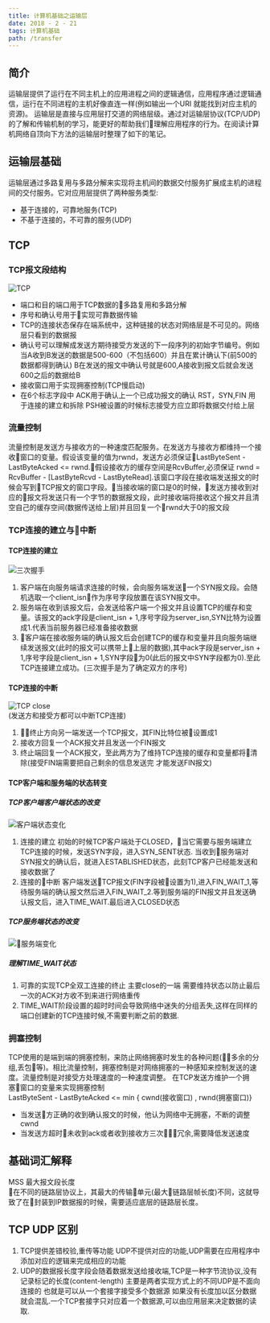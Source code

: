 ```yaml
---
title: 计算机基础之运输层
date: 2018 - 2 - 21
tags: 计算机基础
path: /transfer
---
```


## 简介
  运输层提供了运行在不同主机上的应用进程之间的逻辑通信，应用程序通过逻辑通信，运行在不同进程的主机好像直连一样(例如输出一个URI 就能找到对应主机的资源)。 运输层是直接与应用层打交道的网络层级。通过对运输层协议(TCP/UDP)的了解和传输机制的学习，能更好的帮助我们理解应用程序的行为。在阅读计算机网络自顶向下方法的运输层时整理了如下的笔记。

## 运输层基础
运输层通过多路复用与多路分解来实现将主机间的数据交付服务扩展成主机的进程间的交付服务。它对应用层提供了两种服务类型:
* 基于连接的，可靠地服务(TCP)
* 不基于连接的，不可靠的服务(UDP)

## TCP
### TCP报文段结构
![TCP](./transfer/fragment.png)
* 端口和目的端口用于TCP数据的多路复用和多路分解
* 序号和确认号用于实现可靠数据传输
* TCP的连接状态保存在端系统中，这种链接的状态对网络层是不可见的。网络层只看到的数据报  
* 确认号可以理解成发送方期待接受方发送的下一段序列的初始字节编号。例如当A收到B发送的数据是500-600（不包括600）并且在累计确认下(前500的数据都得到确认) B在发送的报文中确认号就是600,A接收到报文后就会发送600之后的数据给B
* 接收窗口用于实现拥塞控制(TCP慢启动)
* 在6个标志字段中 ACK用于确认上一个已成功报文的确认 RST，SYN,FIN 用于连接的建立和拆除 PSH被设置的时候标志接受方应立即将数据交付给上层  

### 流量控制  
流量控制是发送方与接收方的一种速度匹配服务。在发送方与接收方都维持一个接收窗口的变量。假设该变量的值为rwnd，发送方必须保证LastByteSent - LastByteAcked <= rwnd.假设接收方的缓存空间是RcvBuffer,必须保证 rwnd = RcvBuffer - [LastByteRcvd - LastByteRead].该窗口字段在接收端发送报文的时候会写到TCP报文的窗口字段。当接收端的窗口是0的时候，发送方接收到对应的报文将发送只有一个字节的数据报文段，此时接收端将接收这个报文并且清空自己的缓存空间(数据传送给上层)并且回复一个rwnd大于0的报文段

### TCP连接的建立与中断
#### TCP连接的建立
![三次握手](./transfer/connect.png)
1. 客户端在向服务端请求连接的时候，会向服务端发送一个SYN报文段。会随机选取一个client_isn作为序号字段放置在该SYN报文中。
2. 服务端在收到该报文后，会发送给客户端一个报文并且设置TCP的缓存和变量。该报文的ack字段是client_isn + 1,序号字段为server_isn,SYN比特为设置成1.代表当前服务器已经准备接收数据
3. 客户端在接收服务端的确认报文后会创建TCP的缓存和变量并且向服务端继续发送报文(此时的报文可以携带上上层的数据),其中ack字段是server_isn + 1,序号字段是client_isn + 1,SYN字段为0(此后的报文中SYN字段都为0).至此TCP连接建立成功。(三次握手是为了确定双方的序号)
#### TCP连接的中断
![TCP close](./transfer/close.png)  
(发送方和接受方都可以中断TCP连接)
1. 终止方向另一端发送一个TCP报文，其FIN比特位被设置成1
2. 接收方回复一个ACK报文并且发送一个FIN报文
3. 终止端回复一个ACK报文，至此两方为了维持TCP连接的缓存和变量都将清除(接受FIN端需要把自己剩余的信息发送完 才能发送FIN报文) 
#### TCP客户端和服务端的状态转变
##### TCP客户端客户端状态的改变
![客户端状态变化](./transfer/client-status.png)  
1. 连接的建立 初始的时候TCP客户端处于CLOSED，当它需要与服务端建立TCP连接的时候，发送SYN字段，进入SYN_SENT状态. 当收到服务端对SYN报文的确认后，就进入ESTABLISHED状态，此刻TCP客户已经能发送和接收数据了
2. 连接的中断 客户端发送TCP报文(FIN字段被设置为1),进入FIN_WAIT_1,等待服务端的确认报文然后进入FIN_WAIT_2.等到服务端的FIN报文并且发送确认报文后，进入TIME_WAIT.最后进入CLOSED状态  
##### TCP服务端状态的改变
![服务端变化](./transfer/server-status.png)

#####  理解TIME_WAIT状态
  1. 可靠的实现TCP全双工连接的终止 主要close的一端 需要维持状态以防止最后一次的ACK对方收不到来进行网络重传
  2. TIME_WAIT阶段设置的超时时间会导致网络中迷失的分组丢失,这样在同样的端口创建新的TCP连接时候,不需要判断之前的数据.  
  
### 拥塞控制 
TCP使用的是端到端的拥塞控制，来防止网络拥塞时发生的各种问题(多余的分组,丢包等)。相比流量控制，拥塞控制是对网络拥塞的一种感知来控制发送的速度。流量控制是对接受方处理速度的一种速度调整。
在TCP发送方维护一个拥塞窗口的变量来实现拥塞控制  
LastByteSent - LastByteAcked <= min { cwnd(接收窗口) , rwnd(拥塞窗口)}
* 当发送方正确的收到确认报文的时候，他认为网络中无拥塞，不断的调整 cwnd
* 当发送方超时未收到ack或者收到接收方三次冗余,需要降低发送速度

## 基础词汇解释
MSS 最大报文段长度  
在不同的链路层协议上，其最大的传输单元(最大链路层帧长度)不同，这就导致了在封装到IP数据报的时候，需要适应底层的链路层长度。

## TCP UDP 区别
  1. TCP提供差错校验,重传等功能 UDP不提供对应的功能,UDP需要在应用程序中添加对应的逻辑来完成相应的功能
  2. UDP的数据报长度字段会随着数据发送给接收端,TCP是一种字节流协议,没有记录标记的长度(content-length) 主要是两者实现方式上的不同UDP是不面向连接的 也就是可以从一个套接字接受多个数据源 如果没有长度加以区分数据就会混乱.一个TCP套接字只对应着一个数据源,可以由应用层来决定数据的读取.